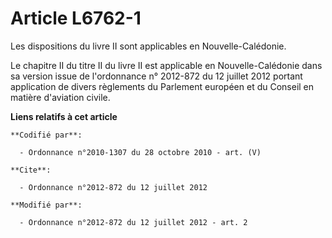 # Article L6762-1

Les dispositions du livre II sont applicables en Nouvelle-Calédonie. 

Le chapitre II du titre II du livre II est applicable en Nouvelle-Calédonie dans sa version issue de l'ordonnance n° 2012-872
du 12 juillet 2012 portant application de divers règlements du Parlement européen et du Conseil en matière d'aviation civile.

**Liens relatifs à cet article**

	**Codifié par**:

	  - Ordonnance n°2010-1307 du 28 octobre 2010 - art. (V)

	**Cite**:

	  - Ordonnance n°2012-872 du 12 juillet 2012

	**Modifié par**:

	  - Ordonnance n°2012-872 du 12 juillet 2012 - art. 2

